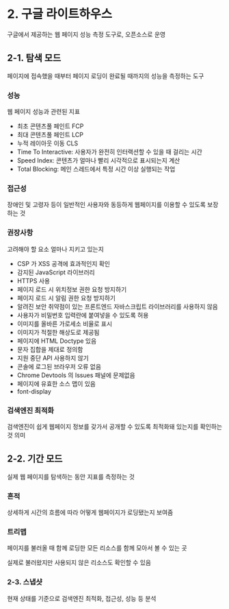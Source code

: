 # 2. 구글 라이트하우스

구글에서 제공하는 웹 페이지 성능 측정 도구로, 오픈소스로 운영

## 2-1. 탐색 모드

페이지에 접속했을 때부터 페이지 로딩이 완료될 때까지의 성능을 측정하는 도구

### 성능

웹 페이지 성능과 관련된 지표

- 최초 콘텐츠풀 페인트 FCP
- 최대 콘텐츠풀 페인트 LCP
- 누적 레이아웃 이동 CLS
- Time To Interactive: 사용자가 완전히 인터랙션할 수 있을 때 걸리는 시간
- Speed Index: 콘텐츠가 얼마나 빨리 시각적으로 표시되는지 계산
- Total Blocking: 메인 스레드에서 특정 시간 이상 실행되는 작업

### 접근성

장애인 및 고령자 등이 일반적인 사용자와 동등하게 웹페이지를 이용할 수 있도록 보장하는 것

### 권장사항

고려해야 할 요소 얼마나 지키고 있는지

- CSP 가 XSS 공격에 효과적인지 확인
- 감지된 JavaScript 라이브러리
- HTTPS 사용
- 페이지 로드 시 위치정보 권한 요청 방지하기
- 페이지 로드 시 알림 권한 요청 방지하기
- 알려진 보안 취약점이 있는 프론트엔드 자바스크립트 라이브러리를 사용하지 않음
- 사용자가 비밀번호 입력란에 붙여넣을 수 있도록 허용
- 이미지를 올바른 가로세소 비율로 표시
- 이미지가 적절한 해상도로 제공됨
- 페이지에 HTML Doctype 있음
- 문자 집합을 제대로 정의함
- 지원 중단 API 사용하지 않기
- 콘솔에 로그된 브라우저 오류 없음
- Chrome Devtools 의 Issues 패널에 문제없음
- 페이지에 유효한 소스 맵이 있음
- font-display

### 검색엔진 최적화

검색엔진이 쉽게 웹페이지 정보를 갖가서 공개할 수 있도록 최적화돼 있는지를 확인하는 것 의미

## 2-2. 기간 모드

실제 웹 페이지를 탐색하는 동안 지표를 측정하는 것

### 흔적

상세하게 시간의 흐름에 따라 어떻게 웹페이지가 로딩됐는지 보여줌

### 트리맵

페이지를 불러올 때 함께 로딩한 모든 리소스를 함께 모아서 볼 수 있는 곳

실제로 불러왔지만 사용되지 않은 리소스도 확인할 수 있음

### 2-3. 스냅샷

현재 상태를 기준으로 검색엔진 최적화, 접근성, 성능 등 분석
